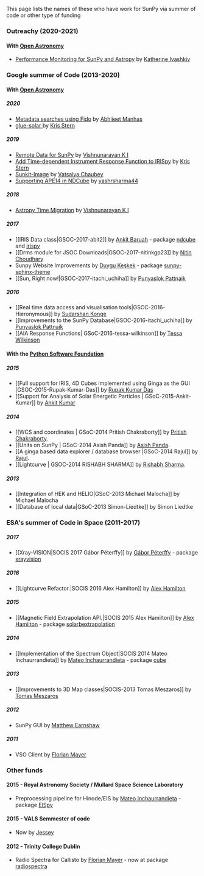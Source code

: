 This page lists the names of these who have work for SunPy via summer of code or other type of funding

### Outreachy (2020-2021)

#### With [Open Astronomy](http://openastronomy.org/)

* [Performance Monitoring for SunPy and Astropy](https://www.outreachy.org/outreachy-december-2020-internship-round/communities/openastronomy-astropy/#performance-monitoring-for-sunpy-and-astropy) by [Katherine Ivashkiv](https://github.com/kathivashkiv)

### Google summer of Code (2013-2020)

#### With [Open Astronomy](http://openastronomy.org/)

##### 2020

* [Metadata searches using Fido](https://summerofcode.withgoogle.com/archive/2020/projects/6373058639560704/) by [Abhijeet Manhas](https://github.com/abhijeetmanhas)
* [glue-solar
](https://summerofcode.withgoogle.com/archive/2020/projects/6025721211781120/) by [Kris Stern](https://github.com/akirahirohito)

##### 2019

* [Remote Data for SunPy](https://summerofcode.withgoogle.com/archive/2019/projects/5709992840134656/) by [Vishnunarayan K I](https://github.com/vn-ki/)
* [Add Time-dependent Instrument Response Function to IRISpy](https://summerofcode.withgoogle.com/archive/2019/projects/6094580905148416/) by [Kris Stern](https://github.com/akirahirohito)
* [Sunkit-Image](https://summerofcode.withgoogle.com/archive/2019/projects/6683198925307904/) by [Vatsalya Chaubey](https://github.com/vatch123)
* [Supporting APE14 in NDCube](https://summerofcode.withgoogle.com/archive/2019/projects/5877302938828800/) by [yashrsharma44](https://github.com/yashrsharma44)

##### 2018

* [Astropy Time Migration](https://github.com/sunpy/sunpy/pull/2691) by [Vishnunarayan K I](https://github.com/vn-ki/)

##### 2017

* [[IRIS Data class|GSOC-2017-abit2]] by [Ankit Baruah](https://github.com/abit2) - package [ndcube](https://github.com/sunpy/ndcube) and [irispy](https://github.com/sunpy/irispy)
* [[Drms module for JSOC Downloads|GSOC-2017-nitinkgp23]] by [Nitin Choudhary](https://github.com/nitinkgp23)
* Sunpy Website Improvements by [Duygu Keşkek](DuyguKeskek) - package [sunpy-sphinx-theme](https://github.com/sunpy/sunpy-sphinx-theme)
* [[Sun, Right now!|GSOC-2017-itachi_uchiha]] by [Punyaslok Pattnaik](https://github.com/Punyaslok)

##### 2016

* [[Real time data access and visualisation tools|GSOC-2016-Hieronymous]] by [Sudarshan Konge](https://github.com/sudk1896)
* [[Improvements to the SunPy Database|GSOC-2016-itachi_uchiha]] by [Punyaslok Pattnaik](https://github.com/Punyaslok)
* [[AIA Response Functions| GSoC-2016-tessa-wilkinson]] by [Tessa Wilkinson ](https://github.com/tdwilkinson)

#### With the [Python Software Foundation](https://www.python.org/psf/)

##### 2015

* [[Full support for IRIS, 4D Cubes implemented using Ginga as the GUI |GSOC-2015-Rupak-Kumar-Das]] by [Rupak Kumar Das](https://github.com/rupak0577)
* [[Support for Analysis of Solar Energetic Particles | GSoC-2015-Ankit-Kumar]] by [Ankit Kumar](https://github.com/ankitkmr)

##### 2014

* [[WCS and coordinates | GSoC-2014 Pritish Chakraborty]] by [Pritish Chakraborty](https://github.com/VaticanCameos).
* [[Units on SunPy | GSoC-2014 Asish Panda]] by [Asish Panda](https://github.com/kaichogami).
* [[A ginga based data explorer / database browser |GSoC-2014 Rajul]] by [Rajul](https://github.com/rajul).
* [[Lightcurve | GSOC-2014 RISHABH SHARMA]] by [Rishabh Sharma](https://github.com/gunner272).


##### 2013

* [[Integration of HEK and HELIO|GSoC-2013 Michael Malocha]] by Michael Malocha
* [[Database of local data|GSoC-2013 Simon-Liedtke]] by Simon Liedtke

### ESA's summer of Code in Space (2011-2017)

##### 2017

* [[Xray-VISION|SOCIS 2017 Gábor Péterffy]] by [Gábor Péterffy](https://github.com/pgabor) - package [xrayvision](https://github.com/sunpy/xrayvision)

##### 2016

* [[Lightcurve Refactor.|SOCIS 2016 Alex Hamilton]] by [Alex Hamilton](https://github.com/Alex-Ian-Hamilton)

##### 2015

* [[Magnetic Field Extrapolation API.|SOCIS 2015 Alex Hamilton]] by [Alex Hamilton](https://github.com/Alex-Ian-Hamilton) - package [solarbextrapolation](https://github.com/sunpy/solarbextrapolation)

##### 2014

* [[Implementation of the Spectrum Object|SOCIS 2014 Mateo Inchaurrandieta]] by [Mateo Inchaurrandieta](https://github.com/mateoi) - package [cube](https://github.com/sunpy/cube)

##### 2013

* [[Improvements to 3D Map classes|SOCIS-2013 Tomas Meszaros]] by [Tomas Meszaros](https://github.com/examon)

##### 2012

* SunPy GUI by [Matthew Earnshaw](https://github.com/mattearnshaw)

##### 2011

* VSO Client by [Florian Mayer](https://github.com/segfaulthunter)


### Other funds

#### 2015 - Royal Astronomy Society / Mullard Space Science Laboratory

* Preprocessing pipeline for Hinode/EIS by [Mateo Inchaurrandieta](https://github.com/mateoi) - package [EISpy](https://github.com/MSSLSolar/EISpy)

#### 2015 - VALS Semmester of code

* Now by [Jessey](https://github.com/tortoiseJess)

#### 2012 - Trinity College Dublin
* Radio Spectra for Callisto by [Florian Mayer](https://github.com/segfaulthunter) - now at package [radiospectra](https://github.com/sunpy/radiospectra)
